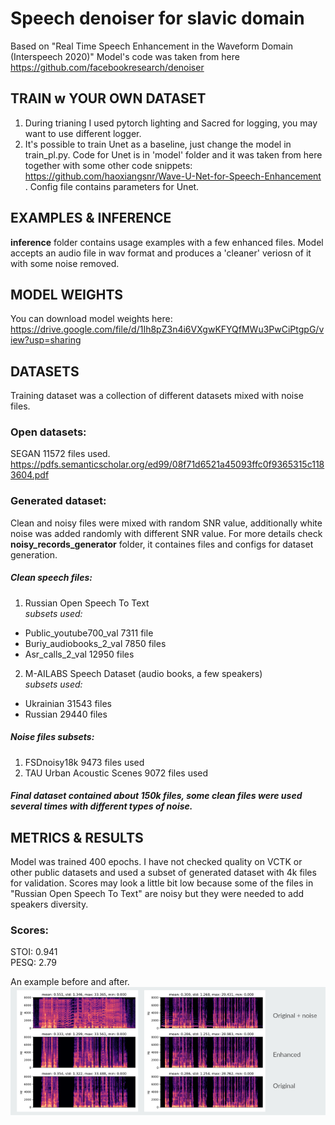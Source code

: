 # Speech denoiser for slavic domain 
Based on "Real Time Speech Enhancement in the Waveform Domain (Interspeech 2020)"
Model's code was taken from here https://github.com/facebookresearch/denoiser

## TRAIN w YOUR OWN DATASET
1. During trianing I used pytorch lighting and Sacred for logging, you may want to use different logger. 
2. It's possible to train Unet as a baseline, just change the model in train_pl.py. Code for Unet is in 'model' folder and it was taken from here together with some other code snippets:
https://github.com/haoxiangsnr/Wave-U-Net-for-Speech-Enhancement .
Config file contains parameters for Unet.


## EXAMPLES & INFERENCE
**inference** folder contains usage examples with a few enhanced files. 
Model accepts an audio file in wav format and produces a 'cleaner' veriosn of it with some noise removed.

## MODEL WEIGHTS
You can download model weights here:
https://drive.google.com/file/d/1Ih8pZ3n4i6VXgwKFYQfMWu3PwCiPtgpG/view?usp=sharing


## DATASETS
Training dataset was a collection of different datasets mixed with noise files. 

### Open datasets:
SEGAN 11572 files used.
https://pdfs.semanticscholar.org/ed99/08f71d6521a45093ffc0f9365315c1183604.pdf

### Generated dataset:
Clean and noisy files were mixed with random SNR value, additionally white noise was added randomly with different SNR value. For more details check **noisy_records_generator** folder, it containes files and configs for dataset generation.

##### Clean speech files:
1. Russian Open Speech To Text  <br>
*subsets used:*
- Public_youtube700_val 7311 file
- Buriy_audiobooks_2_val 7850 files
- Asr_calls_2_val 12950 files 

2. M-AILABS Speech Dataset  (audio books, a few speakers)<br>
*subsets used:* 
- Ukrainian 31543 files
- Russian 29440 files

##### Noise files subsets:
1. FSDnoisy18k 9473 files used
2. TAU Urban Acoustic Scenes 9072 files used


##### Final dataset contained about 150k files, some clean files were used several times with different types of noise.

## METRICS & RESULTS
Model was trained 400 epochs. I have not checked quality on VCTK or other public datasets and used a subset of generated dataset with 4k files for validation.
Scores may look a little bit low because some of the files in "Russian Open Speech To Text" are noisy but they were needed to add speakers diversity. 
### Scores:
STOI: 0.941 <br>
PESQ: 2.79 <br>

An example before and after.
<img src="specs.png">


